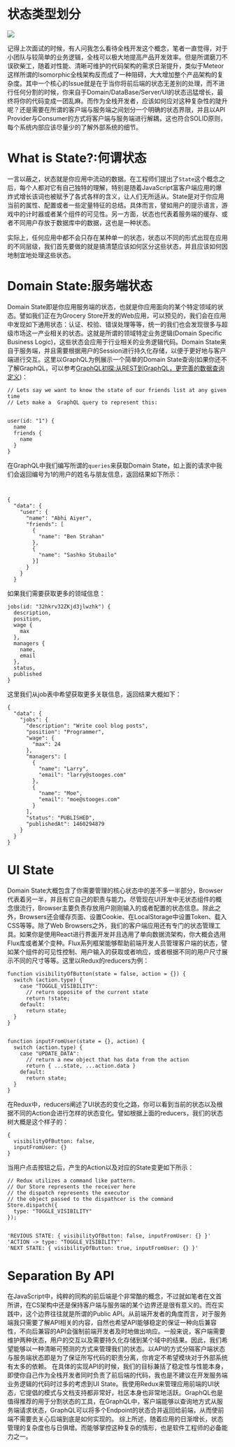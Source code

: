 

# 状态类型划分

![](https://coding.net/u/hoteam/p/Cache/git/raw/master/2016/7/1/1-WGDVzQRyXxoEG5r1PSEiAw.png)


记得上次面试的时候，有人问我怎么看待全栈开发这个概念，笔者一直觉得，对于小团队与较简单的业务逻辑，全栈可以极大地提高产品开发效率。但是所谓磨刀不误砍柴工，随着对性能、清晰可维护的代码架构的需求日渐提升，类似于Meteor这样所谓的Isomorphic全栈架构反而成了一种阻碍，大大增加整个产品架构的复杂度。其中一个核心的Issue就是在于当你将前后端的状态无差别的处理，而不进行任何分割的时候，你来自于Domain/DataBase/Server/UI的状态迅猛增长，最终将你的代码变成一团乱麻。而作为全栈开发者，应该如何应对这种复杂性的陡升呢？还是需要在所谓的客户端与服务端之间划分一个明确的状态界限，并且以API Provider与Consumer的方式将客户端与服务端进行解耦，这也符合SOLID原则，每个系统内部应该尽量少的了解外部系统的细节。


# What is State?:何谓状态
一言以蔽之，状态就是你应用中流动的数据。在工程师们提出了`State`这个概念之后，每个人都对它有自己独特的理解，特别是随着JavaScript富客户端应用的爆炸式增长该词也被赋予了各式各样的含义，让人们无所适从。State是对于你应用当前的属性、配置或者一些定量特征的总结。具体而言，譬如用户的提示语言，游戏中的计时器或者某个组件的可见性。另一方面，状态也代表着服务端的缓存、或者不同用户存放于数据库中的数据，这也是一种状态。

实际上，任何应用中都不会只存在某种单一的状态，状态以不同的形式出现在应用的不同层级，我们首先要做的就是搞清楚应该如何区分这些状态，并且应该如何因地制宜地处理这些状态。


# Domain State:服务端状态
Domain State即是你应用服务端的状态，也就是你应用面向的某个特定领域的状态。譬如我们正在为Grocery Store开发的Web应用，可以预见的，我们会在应用中发现如下通用状态：认证、校验、错误处理等等，统一的我们也会发现很多与超级市场这一产业相关的状态。这就是所谓的领域特定业务逻辑(Domain Specific Business Logic)，这些状态会应用于行业相关的业务逻辑代码。Domain State来自于服务端，并且需要根据用户的Session进行持久化存储，以便于更好地与客户端进行交互。这里以GraphQL为例展示一个简单的Domain State查询(如果你还不了解GraphQL，可以参考[GraphQL初探:从REST到GraphQL，更完善的数据查询定义](https://segmentfault.com/a/1190000005766732))：
```
// Lets say we want to know the state of our friends list at any given time
// Lets make a  GraphQL query to represent this:


user(id: "1") {
  name
  friends {
    name
  }
}
```
在GraphQL中我们编写所谓的`queries`来获取Domain State，如上面的请求中我们会返回编号为1的用户的姓名与朋友信息，返回结果如下所示：
```


{
  "data": {
    "user": {
      "name": "Abhi Aiyer",
      "friends": [
        {
          "name": "Ben Strahan"
        },
        {
          "name": "Sashko Stubailo"
        }]
      }
    }
  }
```
如果我们需要获取更多的领域信息：
```
jobs(id: "32hkrv32ZKjd3jlwzhk") {
  description,
  position,
  wage {
    max
  },
  managers {
    name,
    email
  },
  status,
  published
}
```
这里我们从job表中希望获取更多关联信息，返回结果大概如下：
```
{
  "data": {
    "jobs": {
      "description": "Write cool blog posts",
      "position": "Programmer",
      "wage": {
        "max": 24
      },
      "managers": [
        {
          "name": "Larry",
          "email": "larry@stooges.com"
        },
        {
          "name": "Moe",
          "email": "moe@stooges.com"
        }
      ],
      "status": "PUBLISHED",
      "publishedAt": 1460294879
    }
  }
}
```
# UI State
Domain State大概包含了你需要管理的核心状态中的差不多一半部分，Browser代表着另一半，并且有它自己的职责与能力。尽管现在UI开发中无状态组件的概念很流行，Browser主要负责存放用户刚刚输入的或者配置的状态信息。除此之外，Browsers还会缓存页面、设置Cookie、在LocalStorage中设置Token、载入CSS等等。除了Web Browsers之外，我们的客户端应用还有专门的状态管理工具。如果你是使用React进行界面开发并且选用了单向数据流架构，你大概会选用Flux库或者某个变种。Flux系列框架能够帮助前端开发人员管理客户端的状态，譬如某个组件的可见性控制、用户输入的获取或者响应，或者根据不同的用户尺寸展示不同的尺寸等等。这里以Redux的reducers为例：
```
function visibilityOfButton(state = false, action = {}) {
  switch (action.type) {
    case "TOGGLE_VISIBILITY":
      // return opposite of the current state
      return !state;
    default:
      return state;
  }
}


function inputFromUser(state = {}, action) {
  switch (action.type) {
    case "UPDATE_DATA":
      // return a new object that has data from the action
      return { ...state, ...action.data }
    default:
      return state;
  }
}
```
在Redux中，reducers阐述了UI状态的变化之路，你可以看到当前的状态以及根据不同的Action会进行怎样的状态变化。譬如根据上面的reducers，我们的状态树大概是这个样子的：
```
{
  visibilityOfButton: false,
  inputFromUser: {}
}
```
当用户点击按钮之后，产生的Action以及对应的State变更如下所示：
```
// Redux utilizes a command like pattern. 
// Our Store represents the receiver here
// the dispatch represents the executor
// the object passed to the dispathcer is the command
Store.dispatch({
  type: "TOGGLE_VISIBILITY"
});


'REVIOUS STATE: { visibilityOfButton: false, inputFromUser: {} }'
'ACTION -> type: "TOGGLE_VISIBILITY"'
'NEXT STATE: { visibilityOfButton: true, inputFromUser: {} }'
```


# Separation By API
在JavaScript中，纯粹的同构的前后端是个非常酷的概念，不过就如笔者在文首所讲，在CS架构中还是保持客户端与服务端的某个边界还是很有意义的。而在实践中，这个边界往往就是所谓的Public API。从前端开发者的角度而言，对于服务端我只需要了解API相关的内容，自然也希望API能够稳定的保证一种向后兼容性，不向后兼容的API会强制前端开发者及时地做出响应。一般来说，客户端需要维护两种状态，用户的交互以及需要持久化存储到某个域中的结果。因此，我们希望能够以一种清晰可预测的方式来管理我们的状态。以API的方式分隔客户端状态与服务端状态即是为了保证所写代码的职责分离，你肯定不希望模块对于外部系统有太多的依赖。
在具体的实现API的时候，我们的目标兼括了稳定性与性能本身，即使你自己作为全栈开发者同时负责了前后端的代码，我也是不建议在开发服务端业务逻辑的代码时过多的考虑到UI State。我使用Redux来管理应用前端的UI状态，它提倡的模式与文档支持都非常好，社区本身也非常地活跃。GraphQL也是值得推荐的用于分割状态的工具，在GraphQL中，客户端能够以查询地方式从服务端请求状态，GraphQL可以将多个Endpoint的状态合并返回给前端，从而使前端不需要去关心后端到底是如何实现的。
综上所述，随着应用的日渐增长，状态管理的复杂度也与日俱增。而能够掌控这种复杂的情形，也是软件工程师的必备能力之一。

